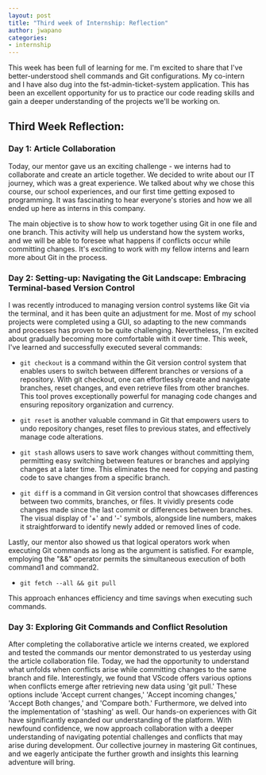 ```yaml
---
layout: post
title: "Third week of Internship: Reflection"
author: jwapano
categories: 
- internship
---
```

This week has been full of learning for me. I'm excited to share that I've better-understood shell commands and Git configurations. My co-intern and I have also dug into the fst-admin-ticket-system application. This has been an excellent opportunity for us to practice our code reading skills and gain a deeper understanding of the projects we'll be working on. 

## Third Week Reflection:

### Day 1: Article Collaboration
Today, our mentor gave us an exciting challenge - we interns had to collaborate and create an article together. We decided to write about our IT journey, which was a great experience. We talked about why we chose this course, our school experiences, and our first time getting exposed to programming. It was fascinating to hear everyone's stories and how we all ended up here as interns in this company. 

The main objective is to show how to work together using Git in one file and one branch. This activity will help us understand how the system works, and we will be able to foresee what happens if conflicts occur while committing changes. It's exciting to work with my fellow interns and learn more about Git in the process.

### Day 2: Setting-up: Navigating the Git Landscape: Embracing Terminal-based Version Control
I was recently introduced to managing version control systems like Git via the terminal, and it has been quite an adjustment for me. Most of my school projects were completed using a GUI, so adapting to the new commands and processes has proven to be quite challenging. Nevertheless, I'm excited about gradually becoming more comfortable with it over time. This week, I've learned and successfully executed several commands:

- `git checkout` is a command within the Git version control system that enables users to switch between different branches or versions of a repository. With git checkout, one can effortlessly create and navigate branches, reset changes, and even retrieve files from other branches. This tool proves exceptionally powerful for managing code changes and ensuring repository organization and currency.

- `git reset` is another valuable command in Git that empowers users to undo repository changes, reset files to previous states, and effectively manage code alterations.

- `git stash` allows users to save work changes without committing them, permitting easy switching between features or branches and applying changes at a later time. This eliminates the need for copying and pasting code to save changes from a specific branch.

- `git diff` is a command in Git version control that showcases differences between two commits, branches, or files. It vividly presents code changes made since the last commit or differences between branches. The visual display of '+' and '-' symbols, alongside line numbers, makes it straightforward to identify newly added or removed lines of code.

Lastly, our mentor also showed us that logical operators work when executing Git commands as long as the argument is satisfied. For example, employing the "&&" operator permits the simultaneous execution of both command1 and command2. 

- `git fetch --all && git pull`

This approach enhances efficiency and time savings when executing such commands.

### Day 3: Exploring Git Commands and Conflict Resolution

After completing the collaborative article we interns created, we explored and tested the commands our mentor demonstrated to us yesterday using the article collaboration file. Today, we had the opportunity to understand what unfolds when conflicts arise while committing changes to the same branch and file. Interestingly, we found that VScode offers various options when conflicts emerge after retrieving new data using 'git pull.' These options include 'Accept current changes,' 'Accept incoming changes,' 'Accept Both changes,' and 'Compare both.' Furthermore, we delved into the implementation of 'stashing' as well. Our hands-on experiences with Git have significantly expanded our understanding of the platform. With newfound confidence, we now approach collaboration with a deeper understanding of navigating potential challenges and conflicts that may arise during development. Our collective journey in mastering Git continues, and we eagerly anticipate the further growth and insights this learning adventure will bring.
















